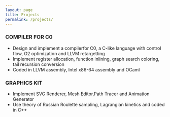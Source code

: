 ```yaml
---
layout: page
title: Projects
permalink: /projects/
---
```


### COMPILER FOR C0
* Design and implement a compilerfor C0, a C-like language with control flow, O2 optimization and LLVM retargetting
* Implement register allocation, function inlining, graph search coloring, tail recursion conversion
* Coded in LLVM assembly, Intel x86-64 assembly and OCaml

### GRAPHICS KIT
* Implement SVG Renderer, Mesh Editor,Path Tracer and Animation Generator
* Use theory of Russian Roulette sampling, Lagrangian kinetics and coded in C++
